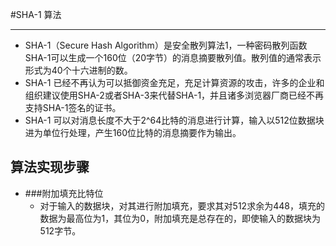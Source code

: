 #SHA-1 算法
****
* SHA-1（Secure Hash Algorithm）是安全散列算法1，一种密码散列函数SHA-1可以生成一个160位（20字节）的消息摘要散列值。散列值的通常表示形式为40个十六进制的数。
* SHA-1 已经不再认为可以抵御资金充足，充足计算资源的攻击，许多的企业和组织建议使用SHA-2或者SHA-3来代替SHA-1，并且诸多浏览器厂商已经不再支持SHA-1签名的证书。
* SHA-1 可以对消息长度不大于2^64比特的消息进行计算，输入以512位数据块进为单位行处理，产生160位比特的消息摘要作为输出。

## 算法实现步骤

* ###附加填充比特位
    * 对于输入的数据块，对其进行附加填充，要求其对512求余为448，填充的数据为最高位为1，其位为0，附加填充是总存在的，即使输入的数据块为512字节。
    